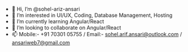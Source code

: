 - 👋 Hi, I’m @sohel-ariz-ansari
- 👀 I’m interested in UI/UX, Coding, Database Management, Hosting
- 🌱 I’m currently learning Angular/React
- 💞️ I’m looking to collaborate on Angular/React
- 📫 Mobile:- +91 70301 05755 / Email:- sohel.arif.ansari@outlook.com / ansariweb7@gmail.com

<!---
sohel-ariz-ansari/sohel-ariz-ansari is a ✨ special ✨ repository because its `README.md` (this file) appears on your GitHub profile.
You can click the Preview link to take a look at your changes.
--->
